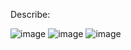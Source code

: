 Describe:

![image](https://user-images.githubusercontent.com/79637254/221373139-3e4d202d-209b-46b1-bd9b-0a8888ef2de6.png)
![image](https://user-images.githubusercontent.com/79637254/221373160-a81ad4ba-e309-4845-ae28-660a744b8948.png)
![image](https://user-images.githubusercontent.com/79637254/221373181-bf1183fe-72b9-4825-9ed3-9738ae1af2fa.png)

